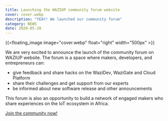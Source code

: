 ```yaml
---
title: Launching the WAZIUP community forum website
cover: cover.webp
description: "YEAY! We launched our community forum"
category: NEWS
date: 2020-05-28
---
```


{{<floating_image image="cover.webp" float="right" width="500px" >}}

We are very excited to announce the launch of the community forum on WAZIUP website. The forum is a space where makers, developers, and entrepreneurs can:
- give feedback and share hacks on the WaziDev, WaziGate and Cloud Platform
- share their challenges and get support from our experts
- be informed about new software release and other announcements

This forum is also an opportunity to build a network of engaged makers who share experiences on the IoT ecosystem in Africa.

[Join the community now!](https://forum.waziup.io/)
